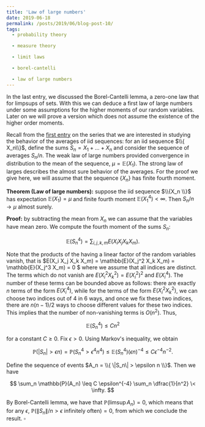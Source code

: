 ```yaml
---
title: 'Law of large numbers'
date: 2019-06-18
permalink: /posts/2019/06/blog-post-10/
tags:
  - probability theory

  - measure theory

  - limit laws

  - borel-cantelli

  - law of large numbers
---
```


In the last entry, we discussed the Borel-Cantelli lemma, a zero-one law that for limpsups of sets. With this we can deduce a first law of large numbers under some assumptions for the higher moments of our random variables. Later on we will prove a version which does not assume the existence of the higher order moments.

Recall from the [first entry](posts/2019/05/blog-post-4/) on the series that we are interested in studying the behavior of the averages of iid sequences: for an iid sequence $\\{ X_n\\}$, define the sums $S_n = X_1 + \dots + X_n$ and consider the sequence of averages $S_n/n$. The weak law of large numbers provided convergence in distribution to the mean of the sequence, $\mu = \mathbb{E}(X_1)$. The strong law of larges describes the almost sure behavior of the averages. For the proof we give here, we will assume that the sequence $\{ X_n\}$ has finite fourth moment.

**Theorem (Law of large numbers):** suppose the iid sequence $\\{X_n \\}$ has expectation $\mathbb{E}(X_1) = \mu$ and finite fourth moment $\mathbb{E}(X_1^4)<\infty$. Then $S_n/n \to \mu$ almost surely.

**Proof:** by subtracting the mean from $X_n$ we can assume that the variables have mean zero. We compute the fourth moment of the sums $S_n$:

$$
\mathbb{E}(S_n^4) = \sum_{i,j,k,m} E(X_i X_j X_k X_m) .
$$

Note that the products of the having a linear factor of the random variables vanish, that is $E(X_i X_j X_k X_m) = \mathbb{E}(X_j^2 X_k X_m) = \mathbb{E}(X_j^3 X_m) = 0 $ where we assume that all indices are distinct. The terms which do not vanish are $E(X_i^2 X_k^2) = E(X_i^2)^2$ and $E(X_i^4)$. The number of these terms can be bounded above as follows: there are exactly $n$ terms of the form $E(X_i^4)$, while for the terms of the form $E(X_i^2 X_k^2)$, we can choose two indices out of 4 in 6 ways, and once we fix these two indices, there are $n(n-1)/2$ ways to choose different values for these two indices. This implies that the number of non-vanishing terms is $O(n^2)$. Thus,

$$
\mathbb{E}(S_n^4) \leq C n^2
$$

for a constant $C \geq 0$. Fix $\epsilon > 0$. Using Markov's inequality, we obtain

$$
\mathbb{P}(|S_n| > \epsilon n ) = \mathbb{P}(S_n^4 > \epsilon^4 n^4 ) \leq \mathbb{E}(S_n^4)(\epsilon n)^{-4} \leq C \epsilon^{-4} n^{-2}.
$$

Define the sequence of events $A_n = \\{ \|S_n\| > \epsilon n \\}$. Then we have

$$
\sum_n \mathbb{P}(A_n) \leq C \epsilon^{-4} \sum_n \dfrac{1}{n^2} \< \infty.
$$

By Borel-Cantelli lemma, we have that $\mathbb{P}(\limsup A_n) = 0$, which means that for any $\epsilon$, $\mathbb{P}(\|S_n\|/n > \epsilon \text{ infinitely often}) = 0$, from which we conclude the result. $\square$
